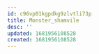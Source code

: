 ```yaml
---
id: c96vp01kgpdkg9zlvtli73p
title: Monster_shamvile
desc: ''
updated: 1681956108528
created: 1681956108528
---
```

